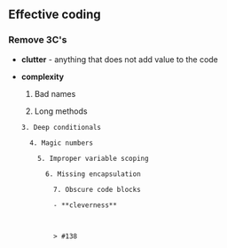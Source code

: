 ## Effective coding

### Remove 3C's

- **clutter** - anything that does not add  value to the code

- **complexity**

  1. Bad names

    2. Long methods

	  3. Deep conditionals

	    4. Magic numbers

		  5. Improper variable scoping

		    6. Missing encapsulation

			  7. Obscure code blocks

			  - **cleverness**



			  > #138
